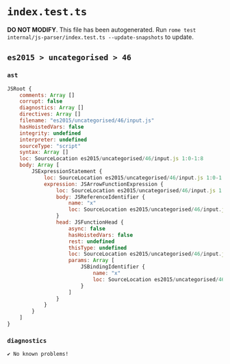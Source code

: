 # `index.test.ts`

**DO NOT MODIFY**. This file has been autogenerated. Run `rome test internal/js-parser/index.test.ts --update-snapshots` to update.

## `es2015 > uncategorised > 46`

### `ast`

```javascript
JSRoot {
	comments: Array []
	corrupt: false
	diagnostics: Array []
	directives: Array []
	filename: "es2015/uncategorised/46/input.js"
	hasHoistedVars: false
	integrity: undefined
	interpreter: undefined
	sourceType: "script"
	syntax: Array []
	loc: SourceLocation es2015/uncategorised/46/input.js 1:0-1:8
	body: Array [
		JSExpressionStatement {
			loc: SourceLocation es2015/uncategorised/46/input.js 1:0-1:8
			expression: JSArrowFunctionExpression {
				loc: SourceLocation es2015/uncategorised/46/input.js 1:1-1:7
				body: JSReferenceIdentifier {
					name: "x"
					loc: SourceLocation es2015/uncategorised/46/input.js 1:6-1:7 (x)
				}
				head: JSFunctionHead {
					async: false
					hasHoistedVars: false
					rest: undefined
					thisType: undefined
					loc: SourceLocation es2015/uncategorised/46/input.js 1:1-1:5
					params: Array [
						JSBindingIdentifier {
							name: "x"
							loc: SourceLocation es2015/uncategorised/46/input.js 1:1-1:2 (x)
						}
					]
				}
			}
		}
	]
}
```

### `diagnostics`

```
✔ No known problems!

```
